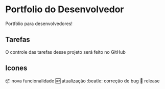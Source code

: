 # Portfolio do Desenvolvedor
 Portfólio para desenvolvedores!

## Tarefas

O controle das tarefas desse projeto será feito no GitHub

## Icones

:package: nova funcionalidade
:up: atualização
:beatle: correção de bug
:checkered_flag: release